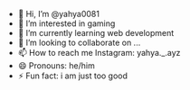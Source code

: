 - 👋 Hi, I’m @yahya0081
- 👀 I’m interested in gaming
- 🌱 I’m currently learning web development 
- 💞️ I’m looking to collaborate on ...
- 📫 How to reach me Instagram: yahya._.ayz
- 😄 Pronouns: he/him
- ⚡ Fun fact: i am just too good  

<!---
yahya0081/yahya0081 is a ✨ special ✨ repository because its `README.md` (this file) appears on your GitHub profile.
You can click the Preview link to take a look at your changes.
--->
